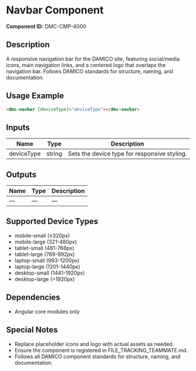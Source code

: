# Navbar Component

**Component ID:** DMC-CMP-4000

## Description
A responsive navigation bar for the DAMICO site, featuring social/media icons, main navigation links, and a centered logo that overlaps the navigation bar. Follows DAMICO standards for structure, naming, and documentation.

## Usage Example
```html
<dmc-navbar [deviceType]="deviceType"></dmc-navbar>
```

## Inputs
| Name       | Type   | Description                                 |
|------------|--------|---------------------------------------------|
| deviceType | string | Sets the device type for responsive styling. |

## Outputs
| Name | Type | Description |
|------|------|-------------|
| —    | —    | —           |

## Supported Device Types
- mobile-small  (≤320px)
- mobile-large (321-480px)
- tablet-small (481-768px)
- tablet-large (769-992px)
- laptop-small (993-1200px)
- laptop-large (1201-1440px)
- desktop-small (1441-1920px)
- desktop-large (>1920px)

## Dependencies
- Angular core modules only

## Special Notes
- Replace placeholder icons and logo with actual assets as needed.
- Ensure the component is registered in FILE_TRACKING_TEAMMATE.md.
- Follows all DAMICO component standards for structure, naming, and documentation. 
